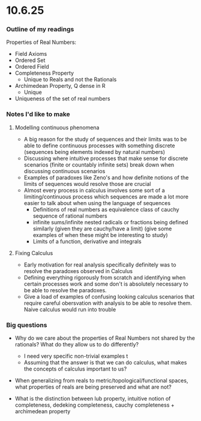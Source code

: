 # 10.6.25

### Outline of my readings

Properties of Real Numbers:

- Field Axioms
- Ordered Set
- Ordered Field
- Completeness Property
  - Unique to Reals and not the Rationals
- Archimedean Property, Q dense in R
  - Unique
- Uniqueness of the set of real numbers

### Notes I'd like to make

1. Modelling continuous phenomena
    - A big reason for the study of sequences and their limits was to be able to define continuous processes with something discrete (sequences being elements indexed by natural numbers)
    - Discussing where intuitive processes that make sense for discrete scenarios (finite or countably infinite sets) break down when discussing continuous scenarios
    - Examples of paradoxes like Zeno's and how definite notions of the limits of sequences would resolve those are crucial
    - Almost every process in calculus involves some sort of a limiting/continuous process which sequences are made a lot more easier to talk about when using the language of sequences
        - Definitions of real numbers as equivalence class of cauchy sequence of rational numbers
        - infinite sums/infinite nested radicals or fractions being defined similarly (given they are cauchy/have a limit) (give some examples of when these might be interesting to study)
        - Limits of a function, derivative and integrals

2. Fixing Calculus
    - Early motivation for real analysis specifically definitely was to resolve the paradoxes observed in Calculus
    - Defining everything rigorously from scratch and identifying when certain processes work and some don't is absolutely necessary to be able to resolve the paradoxes.
    - Give a load of examples of confusing looking calculus scenarios that require careful obersvation with analysis to be able to resolve them. Naive calculus would run into trouble

### Big questions

- Why do we care about the properties of Real Numbers not shared by the rationals? What do they allow us to do differently?
  - I need very specific non-trivial examples t
  - Assuming that the answer is that we can do calculus, what makes the concepts of calculus important to us?
- When generalizing from reals to metric/topological/functional spaces, what properties of reals are being preserved and what are not?

- What is the distinction between lub property, intuitive notion of completeness, dedeking completeness, cauchy completeness + archimedean property
